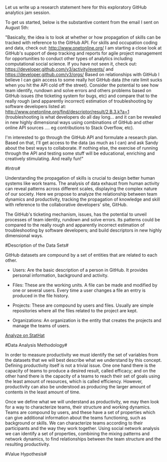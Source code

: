 Let us write up a research statement here for this exploratory GitHub analytics jam session.

To get us started, below is the substantive content from the email I sent on August 5th:

"Basically, the idea is to look at whether or how propagation of skills can be tracked with reference to the GitHub API.  For skills and occupation coding and data, check out: http://www.onetonline.org/   I am starting a close look at GitHub's support of deep tracking and reports for agile project management for opportunities to conduct other types of analytics including computational social science.  If you have not seen it, check out: https://developer.github.com/v3/activity/events/ and https://developer.github.com/v3/orgs/    Based on relationships with GitHub I believe I can gain access to some really hot GitHub data (the rate limit sucks when you hit the API cold off the street).  Consider the potential to see how team identify, rundown and solve errors and others problems based on GitHub issues (the ticketing system for bugs, etc) and compare that to the really rough (and apparently incorrect) estimation of troubleshooting by software developers listed at: http://www.onetonline.org/find/descriptor/result/2.B.3.k?a=1  (troubleshooting is what developers do all day long... and it can be revealed in new highly dimensional ways using combinations of GitHub and other online API sources .... eg contributions to Stack Overflow, etc).  

I'm interested to go through the GitHub API and formulate a research plan.  Based on that, I'll get access to the data (as much as I can) and ask Sandy about the best ways to collaborate.  If nothing else, the exercise of running through the API and testing some stuff will be educational, enriching and creatively stimulating.  And really fun!"

#Intro#

Understanding the propagation of skills is crucial to design better human systems like work teams.  The analysis of data exhaust from human activity can reveal patterns across different scales, displaying the complex nature of our society. Here we propose to analyze the relationship between team dynamics and productivity, tracking the propagation of knowledge and skill with reference to the collaborative developers' site, GitHub. 

The GitHub's ticketing mechanism, issues, has the potential to unveil processes of team identity, rundown and solve errors. Its patterns could be compared to the really rough and apparently incorrect estimation of troubleshooting by software developers; and build descriptors in new highly dimensional ways.


#Description of the Data Sets#

GitHub datasets are compound by a set of entities that are related to each other.

- Users: Are the basic description of a person in GitHub. It provides personal information, background and activity.

- Files: These are the working units. A file can be made and modified by one or several users. Every time a user changes a file an entry is produced in the file history.

- Projects: These are compound by users and files. Usually are simple repositories where all the files related to the project are kept.

- Organizations: An organization is the entity that creates the projects and manage the teams of users.

<script src="http://www.stathat.com/javascripts/embed.js"></script>
<script>StatHatEmbed.render({s1: 'lxoC', w: 760, h: 235});</script>
<a href="http://www.stathat.com/stats/lxoC">Analyze on StatHat</a>

#Data Analysis Methodology#

In order to measure productivity we must identify the set of variables from the datasets that we will best describe what we understand by this concept. Defining productivity itself is not a trivial issue. One one hand there is the capacity of teams to produce a desired result, called efficacy; and on the other hand there is the capacity of a teams to reach their set of goals using the least amount of resources, which is called efficiency. However, productivity can also be understood as producing the larger amount of contents in the least amount of time.

Once we define what we will understand as productivity, we may then look for a way to characterize teams, their structure and working dynamics. Teams are compound by users, and these have a set of properties which can give additional information about the teams functioning, such as background or skills. We can characterize teams according to their participants and the way they work together. Using social network analysis we can identify a set of properties, combining the mixing patterns and network dynamics, to find relationships between the team structure and the resulting productivity.

#Value Hypothesis#
